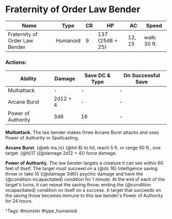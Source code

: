 # Fraternity of Order Law Bender

| Name | Type | CR | HP | AC | Speed |
|------|------|----|----|----|-------|
| Fraternity of Order Law Bender | Humanoid | 9 | 137 (25d8 + 25) | 12, 15 | walk: 30 ft. |

### Actions:

| Ability | Damage | Save DC & Type | On Successful Save |
|---------|--------|----------------|--------------------|
| Multiattack | - | - | - |
| Arcane Burst | 2d12 + 4 | - | - |
| Power of Authority | 3d6 | 16 | - |


**Multiattack.** The law bender makes three Arcane Burst attacks and uses Power of Authority or Spellcasting.

**Arcane Burst.** {@atk ms,rs} {@hit 8} to hit, reach 5 ft. or range 90 ft., one target. {@h}17 ({@damage 2d12 + 4}) force damage.

**Power of Authority.** The law bender targets a creature it can see within 60 feet of itself. The target must succeed on a {@dc 16} Intelligence saving throw or take 10 ({@damage 3d6}) psychic damage and have the {@condition incapacitated} condition for 1 minute. At the end of each of the target's turns, it can repeat the saving throw, ending the {@condition incapacitated} condition on itself on a success. A target that succeeds on the saving throw becomes immune to this law bender's Power of Authority for 24 hours.

^Tags: #monster #type_humanoid